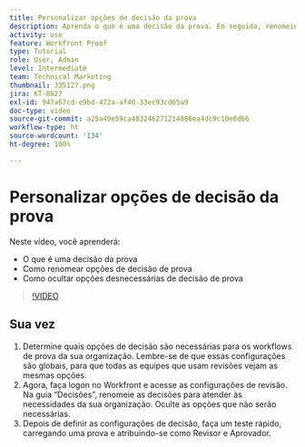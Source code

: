 ```yaml
---
title: Personalizar opções de decisão da prova
description: Aprenda o que é uma decisão da prova. Em seguida, renomeie as opções de decisão da prova e oculte as opções desnecessárias nas configurações do sistema de revisão.
activity: use
feature: Workfront Proof
type: Tutorial
role: User, Admin
level: Intermediate
team: Technical Marketing
thumbnail: 335127.png
jira: KT-8827
exl-id: 947a67cd-e9bd-472a-af40-33ec93cd65a9
doc-type: video
source-git-commit: a25a49e59ca483246271214886ea4dc9c10e8d66
workflow-type: ht
source-wordcount: '134'
ht-degree: 100%

---
```


# Personalizar opções de decisão da prova

Neste vídeo, você aprenderá:

* O que é uma decisão da prova
* Como renomear opções de decisão de prova
* Como ocultar opções desnecessárias de decisão de prova

>[!VIDEO](https://video.tv.adobe.com/v/335127/?quality=12&learn=on)

## Sua vez

1. Determine quais opções de decisão são necessárias para os workflows de prova da sua organização. Lembre-se de que essas configurações são globais, para que todas as equipes que usam revisões vejam as mesmas opções.
1. Agora, faça logon no Workfront e acesse as configurações de revisão. Na guia “Decisões”, renomeie as decisões para atender às necessidades da sua organização. Oculte as opções que não serão necessárias.
1. Depois de definir as configurações de decisão, faça um teste rápido, carregando uma prova e atribuindo-se como Revisor e Aprovador.


<!--
Lean More URLs
-->
